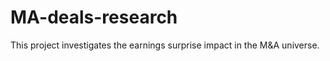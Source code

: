 # MA-deals-research
This project investigates the earnings surprise impact in the M&amp;A universe.
